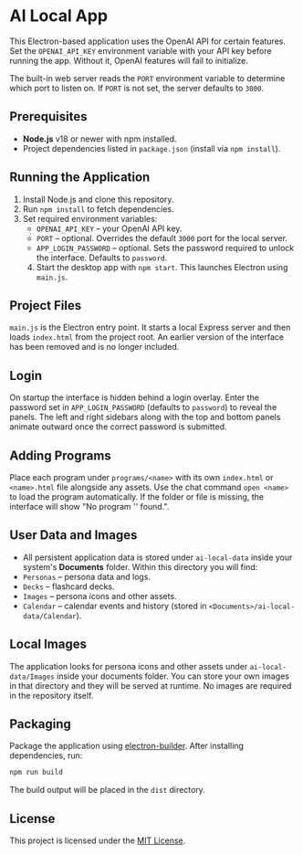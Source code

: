 # AI Local App

This Electron-based application uses the OpenAI API for certain features. Set the `OPENAI_API_KEY` environment variable with your API key before running the app. Without it, OpenAI features will fail to initialize.


The built-in web server reads the `PORT` environment variable to determine which port to listen on. If `PORT` is not set, the server defaults to `3000`.

## Prerequisites

- **Node.js** v18 or newer with npm installed.
- Project dependencies listed in `package.json` (install via `npm install`).

## Running the Application

1. Install Node.js and clone this repository.
2. Run `npm install` to fetch dependencies.
3. Set required environment variables:
   - `OPENAI_API_KEY` – your OpenAI API key.
   - `PORT` – optional. Overrides the default `3000` port for the local server.
   - `APP_LOGIN_PASSWORD` – optional. Sets the password required to unlock the interface. Defaults to `password`.
   4. Start the desktop app with `npm start`. This launches Electron using `main.js`.

## Project Files

`main.js` is the Electron entry point. It starts a local Express server and then loads `index.html` from the project root.
An earlier version of the interface has been removed and is no longer included.

## Login

On startup the interface is hidden behind a login overlay. Enter the password set in
`APP_LOGIN_PASSWORD` (defaults to `password`) to reveal the panels. The left and
right sidebars along with the top and bottom panels animate outward once the
correct password is submitted.

## Adding Programs

Place each program under `programs/<name>` with its own `index.html` or `<name>.html` file alongside any assets.
Use the chat command `open <name>` to load the program automatically.
If the folder or file is missing, the interface will show "No program '<name>' found.".


## User Data and Images

- All persistent application data is stored under `ai-local-data` inside your system's **Documents** folder. Within this directory you will find:
- `Personas` – persona data and logs.
- `Decks` – flashcard decks.
- `Images` – persona icons and other assets.
- `Calendar` – calendar events and history (stored in `<Documents>/ai-local-data/Calendar`).


## Local Images


The application looks for persona icons and other assets under `ai-local-data/Images`
inside your documents folder. You can store your own images in that directory and
they will be served at runtime. No images are required in the repository itself.

## Packaging

Package the application using [electron-builder](https://www.electron.build/).
After installing dependencies, run:

```bash
npm run build
```

The build output will be placed in the `dist` directory.

## License

This project is licensed under the [MIT License](LICENSE).


